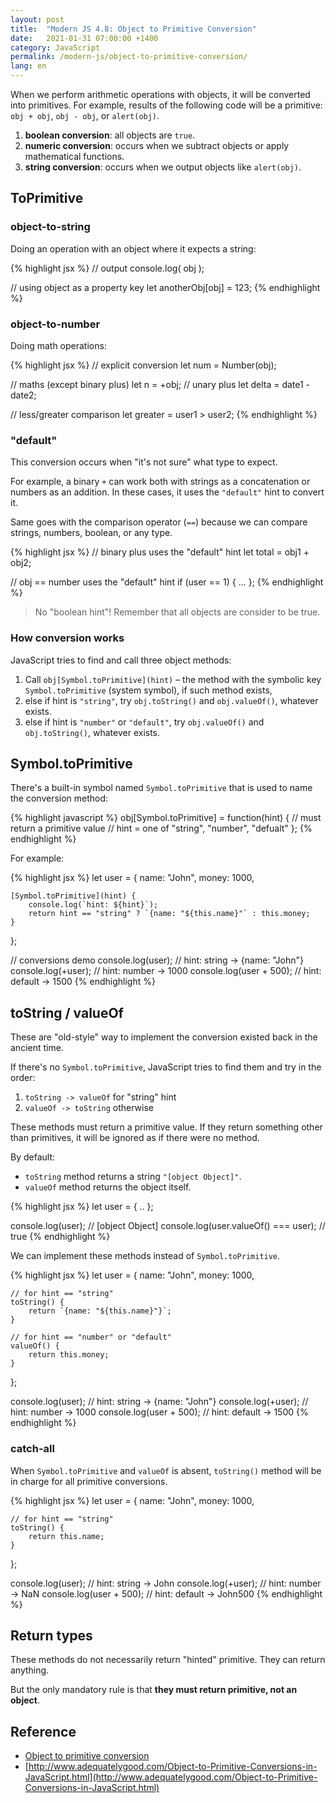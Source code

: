 ```yaml
---
layout: post
title:  "Modern JS 4.8: Object to Primitive Conversion"
date:   2021-01-31 07:00:00 +1400
category: JavaScript
permalink: /modern-js/object-to-primitive-conversion/
lang: en
---
```


When we perform arithmetic operations with objects, it will be converted into primitives. For example, results of the following code will be a primitive: `obj + obj`, `obj - obj`, or `alert(obj)`.

1. **boolean conversion**: all objects are `true`.
2. **numeric conversion**: occurs when we subtract objects or apply mathematical functions.
3. **string conversion**: occurs when we output objects like `alert(obj)`.

## ToPrimitive

### object-to-string

Doing an operation with an object where it expects a string:

{% highlight jsx %}
// output 
console.log( obj );

// using object as a property key
let anotherObj[obj] = 123;
{% endhighlight %}

### object-to-number

Doing math operations:

{% highlight jsx %}
// explicit conversion
let num = Number(obj); 

// maths (except binary plus) 
let n = +obj; // unary plus 
let delta = date1 - date2; 

// less/greater comparison 
let greater = user1 > user2;
{% endhighlight %}

### "default"

This conversion occurs when "it's not sure" what type to expect.

For example, a binary `+` can work both with strings as a concatenation or numbers as an addition. In these cases, it uses the `"default"` hint to convert it.

Same goes with the comparison operator (`==`) because we can compare strings, numbers, boolean, or any type.

{% highlight jsx %}
// binary plus uses the "default" hint 
let total = obj1 + obj2; 

// obj == number uses the "default" hint 
if (user == 1) { ... };
{% endhighlight %}

> No "boolean hint"! Remember that all objects are consider to be true.

### How conversion works

JavaScript tries to find and call three object methods:

1. Call `obj[Symbol.toPrimitive](hint)` – the method with the symbolic key `Symbol.toPrimitive` (system symbol), if such method exists,
2. else if hint is `"string"`, try `obj.toString()` and `obj.valueOf()`, whatever exists.
3. else if hint is `"number"` or `"default"`, try `obj.valueOf()` and `obj.toString()`, whatever exists.

## Symbol.toPrimitive

There's a built-in  symbol named `Symbol.toPrimitive` that is used to name the conversion method:

{% highlight javascript %}
obj[Symbol.toPrimitive] = function(hint) {
    // must return a primitive  value
    // hint = one of "string", "number", "defualt"
};
{% endhighlight %}

For example:

{% highlight jsx %}
let user = {
    name: "John",
    money: 1000,

    [Symbol.toPrimitive](hint) {
        console.log(`hint: ${hint}`);
        return hint == "string" ? `{name: "${this.name}"` : this.money;
    }
};

// conversions demo
console.log(user); // hint: string -> {name: "John"}
console.log(+user); // hint: number -> 1000
console.log(user + 500); // hint: default -> 1500
{% endhighlight %}

## toString / valueOf

These are "old-style" way to implement the conversion existed back in the ancient time.

If  there's no `Symbol.toPrimitive`, JavaScript tries to find them and try in the order:

1. `toString -> valueOf` for "string" hint
2. `valueOf -> toString` otherwise

These methods must return a primitive value. If they return something other than primitives, it will be ignored as if there were no method.

By default:

- `toString` method returns a string `"[object Object]"`.
- `valueOf` method returns the object itself.

{% highlight jsx %}
let user = { .. };

console.log(user); // [object Object]
console.log(user.valueOf() === user); // true
{% endhighlight %}

We  can implement these methods instead of `Symbol.toPrimitive`.

{% highlight jsx %}
let user = {
    name: "John",
    money: 1000,

    // for hint == "string"
    toString() {
        return `{name: "${this.name}"}`;
    }

    // for hint == "number" or "default"
    valueOf() {
        return this.money;
    }
};

console.log(user); // hint: string -> {name: "John"}
console.log(+user); // hint: number -> 1000
console.log(user + 500); // hint: default -> 1500
{% endhighlight %}

### catch-all

When `Symbol.toPrimitive` and `valueOf` is absent, `toString()` method will be in charge for all primitive conversions.

{% highlight jsx %}
let user = {
    name: "John",
    money: 1000,

    // for hint == "string"
    toString() {
        return this.name;
    }
};

console.log(user); // hint: string -> John
console.log(+user); // hint: number -> NaN
console.log(user + 500); // hint: default -> John500
{% endhighlight %}

## Return types

These methods do not necessarily return "hinted" primitive. They can return anything.

But the only mandatory rule is that **they must return primitive, not an object**.

## Reference
- [Object to primitive conversion](https://javascript.info/object-toprimitive)
- [http://www.adequatelygood.com/Object-to-Primitive-Conversions-in-JavaScript.html](http://www.adequatelygood.com/Object-to-Primitive-Conversions-in-JavaScript.html)